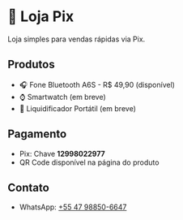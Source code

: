 
# 🛒 Loja Pix

Loja simples para vendas rápidas via Pix.

## Produtos
- 🎧 Fone Bluetooth A6S - R$ 49,90 (disponível)
- ⌚ Smartwatch (em breve)
- 🥤 Liquidificador Portátil (em breve)

## Pagamento
- Pix: Chave **12998022977**
- QR Code disponível na página do produto

## Contato
- WhatsApp: [+55 47 98850-6647](https://wa.me/5547988506647)
